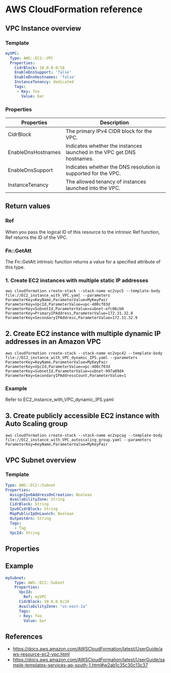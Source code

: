 # AWS CloudFormation reference

## VPC Instance overview

### Template
```yaml
myVPC:
  Type: AWS::EC2::VPC
  Properties:
    CidrBlock: 10.0.0.0/16
    EnableDnsSupport: 'false'
    EnableDnsHostnames: 'false'
    InstanceTenancy: dedicated
    Tags:
     - Key: foo
       Value: bar
```

### Properties

|Properties        |Description                                                           |
|------------------|----------------------------------------------------------------------|
|CidrBlock         |The primary IPv4 CIDR block for the VPC.                              |
|EnableDnsHostnames|Indicates whether the instances launched in the VPC get DNS hostnames.|
|EnableDnsSupport  |Indicates whether the DNS resolution is supported for the VPC.        |
|InstanceTenancy   |The allowed tenancy of instances launched into the VPC.               |

## Return values

### Ref
When you pass the logical ID of this resource to the intrinsic Ref function, Ref returns the ID of the VPC.

### Fn::GetAtt
The Fn::GetAtt intrinsic function returns a value for a specified attribute of this type.


### 1. Create EC2 instances with multiple static IP addresses

`aws cloudformation create-stack --stack-name ec2vpc5 --template-body file://EC2_instance_with_VPC.yaml --parameters ParameterKey=KeyName,ParameterValue=MyKeyPair  ParameterKey=VpcId,ParameterValue=vpc-400cf03d ParameterKey=SubnetId,ParameterValue=subnet-efc06cb0 ParameterKey=PrimaryIPAddress,ParameterValue=172.31.32.8 ParameterKey=SecondaryIPAddress,ParameterValue=172.31.32.9`



## 2. Create EC2 instance with multiple dynamic IP addresses in an Amazon VPC

`aws cloudformation create-stack --stack-name ec2vpc42 --template-body file://EC2_instance_with_VPC_dynamic_IPS.yaml --parameters ParameterKey=KeyName,ParameterValue=MyKeyPair  ParameterKey=VpcId,ParameterValue=vpc-400cf03d ParameterKey=SubnetId,ParameterValue=subnet-997a09d4 ParameterKey=SecondaryIPAddressCount,ParameterValue=1` 

### Example
Refer to EC2_instance_with_VPC_dynamic_IPS.yaml

## 3. Create publicly accessible EC2 instance with Auto Scaling group

`aws cloudformation create-stack --stack-name ec2vpcag --template-body file://EC2_instance_with_VPC_autoscaling_group.yaml --parameters ParameterKey=KeyName,ParameterValue=MyKeyPair`

## VPC Subnet overview

### Template

```yaml
Type: AWS::EC2::Subnet
Properties: 
  AssignIpv6AddressOnCreation: Boolean
  AvailabilityZone: String
  CidrBlock: String
  Ipv6CidrBlock: String
  MapPublicIpOnLaunch: Boolean
  OutpostArn: String
  Tags: 
    - Tag
  VpcId: String
```

## Properties


## Example

```yaml
mySubnet:
    Type: AWS::EC2::Subnet
    Properties:
      VpcId:
        Ref: myVPC
      CidrBlock: 10.0.0.0/24
      AvailabilityZone: "us-east-1a"
      Tags:
      - Key: foo
        Value: bar
```

## References
* https://docs.aws.amazon.com/AWSCloudFormation/latest/UserGuide/aws-resource-ec2-vpc.html
* https://docs.aws.amazon.com/AWSCloudFormation/latest/UserGuide/sample-templates-services-ap-south-1.html#w2ab1c35c30c13c37
